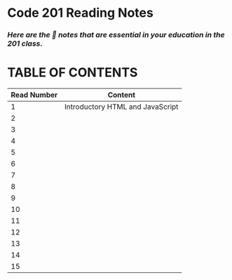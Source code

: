 # Code 201 Reading Notes
### *Here are the 🔑 notes that are essential in your education in the 201 class.*


# TABLE OF CONTENTS

Read Number | Content
-----|-----
1 | Introductory HTML and JavaScript
2 |
3 |
4 |
5 | 
6 | 
7 |
8 |
9 |
10 |
11 |
12|
13|
14|
15|
